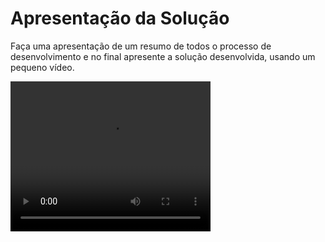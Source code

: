 # Apresentação da Solução

Faça uma apresentação de um resumo de todos o processo de desenvolvimento e no final apresente a solução desenvolvida, usando um pequeno vídeo.

<video width="320" height="240" controls>
  <source src="video_apresentacao.mp4" type="video/mp4">
  Seu navegador não suporta vídeos embutidos.
</video>
